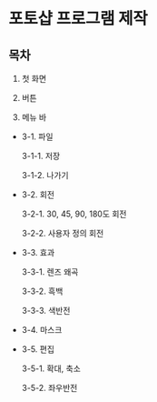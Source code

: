 # 포토샵 프로그램 제작
## 목차
1. 첫 화면

2. 버튼

3. 메뉴 바

  - 3-1. 파일

    3-1-1. 저장

    3-1-2. 나가기

  - 3-2. 회전

    3-2-1. 30, 45, 90, 180도 회전

    3-2-2. 사용자 정의 회전

  - 3-3. 효과

    3-3-1. 렌즈 왜곡

    3-3-2. 흑백

    3-3-3. 색반전

  - 3-4. 마스크

  - 3-5. 편집

    3-5-1. 확대, 축소

    3-5-2. 좌우반전
  
